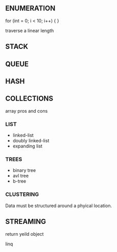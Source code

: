 
## ENUMERATION

for (int = 0; i < 10; i++) { }

traverse a linear length


## STACK

## QUEUE

## HASH


## COLLECTIONS

array pros and cons

### LIST

* linked-list
* doubly linked-list
* expanding list


### TREES

* binary tree
* avl tree
* b-tree


### CLUSTERING

Data must be structured around a phyical location.

## STREAMING

return yeild object

linq